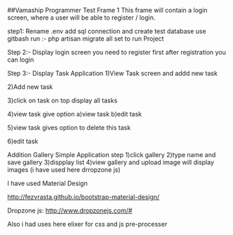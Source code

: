 ##Vamaship  Programmer Test
Frame 1
This frame will contain a login screen, where a user will be able to register / login.

step1:
Rename .env add sql connection and create test database
use gitbash run :- php artisan migrate
all set to run Project

Step 2:-
Display login screen you need to register first
after registration you can login
 

Step 3:-
Display Task Application 
1)View Task screen and addd new task

2)Add new task

3)click on task on top display all tasks

4)view task give option 
 a)view task b)edit task

5)view task gives option to delete this task

6)edit task 

Addition Gallery Simple Application
step
1)click gallery
2)type name and save gallery
3)dispplay list 
4)view gallery and upload image will display images (i have used here drropzone js)


I have used Material Design

http://fezvrasta.github.io/bootstrap-material-design/

Dropzone js:
http://www.dropzonejs.com/#

Also i had uses here elixer for css and js pre-processer




